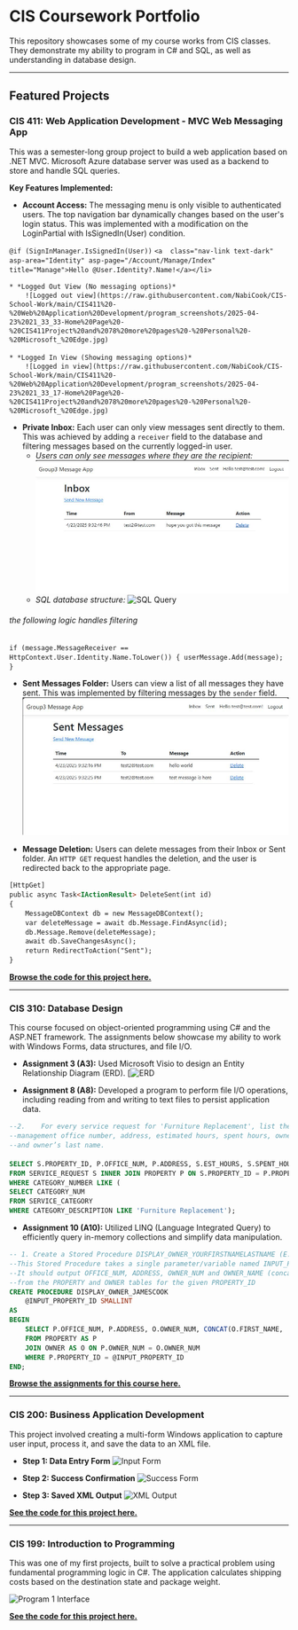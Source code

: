 # CIS Coursework Portfolio
This repository showcases some of my course works from CIS classes. They demonstrate my ability to program in C# and SQL, as well as understanding in database design.

---

## Featured Projects

### CIS 411: Web Application Development - MVC Web Messaging App

This was a semester-long group project to build a web application based on .NET MVC. Microsoft Azure database server was used as a backend to store and handle SQL queries.

**Key Features Implemented:**

* **Account Access:** The messaging menu is only visible to authenticated users. The top navigation bar dynamically changes based on the user's login status. This was implemented with a modification on the LoginPartial with IsSignedIn(User) condition.

`@if (SignInManager.IsSignedIn(User))`
`<a  class="nav-link text-dark" asp-area="Identity" asp-page="/Account/Manage/Index" title="Manage">Hello @User.Identity?.Name!</a></li>`

    * *Logged Out View (No messaging options)*
        ![Logged out view](https://raw.githubusercontent.com/NabiCook/CIS-School-Work/main/CIS411%20-%20Web%20Application%20Development/program_screenshots/2025-04-23%2021_33_33-Home%20Page%20-%20CIS411Project%20and%2078%20more%20pages%20-%20Personal%20-%20Microsoft_%20Edge.jpg)

    * *Logged In View (Showing messaging options)*
        ![Logged in view](https://raw.githubusercontent.com/NabiCook/CIS-School-Work/main/CIS411%20-%20Web%20Application%20Development/program_screenshots/2025-04-23%2021_33_17-Home%20Page%20-%20CIS411Project%20and%2078%20more%20pages%20-%20Personal%20-%20Microsoft_%20Edge.jpg)


* **Private Inbox:** Each user can only view messages sent directly to them. This was achieved by adding a `receiver` field to the database and filtering messages based on the currently logged-in user.
    * *Users can only see messages where they are the recipient:*
        ![Inbox view](https://raw.githubusercontent.com/NabiCook/CIS-School-Work/main/CIS411%20-%20Web%20Application%20Development/program_screenshots/2025-04-23%2021_33_44-Messages%20-%20CIS411Project%20and%2078%20more%20pages%20-%20Personal%20-%20Microsoft_%20Edge.jpg)
    * *SQL database structure:*
        ![SQL Query](https://raw.githubusercontent.com/NabiCook/CIS-School-Work/blob/79e970ded706cc7eabc03da0ba42b623a0e64b53/CIS411%20-%20Web%20Application%20Development/program_screenshots/2025-04-26%2022_48_32-SQLQuery1.sql%20-%20cis411database.database.windows.net.CIS411%20(cis411bd%20(87))_%20-%20Mi.jpg)
###### the following logic handles filtering
`if (message.MessageReceiver == HttpContext.User.Identity.Name.ToLower())
{
    userMessage.Add(message);
}`

* **Sent Messages Folder:** Users can view a list of all messages they have sent. This was implemented by filtering messages by the `sender` field.
    ![Sent messages view](https://raw.githubusercontent.com/NabiCook/CIS-School-Work/main/CIS411%20-%20Web%20Application%20Development/program_screenshots/2025-04-23%2021_33_49-Messages%20-%20CIS411Project%20and%2078%20more%20pages%20-%20Personal%20-%20Microsoft_%20Edge.jpg)

* **Message Deletion:** Users can delete messages from their Inbox or Sent folder. An `HTTP GET` request handles the deletion, and the user is redirected back to the appropriate page.

```html
[HttpGet]
public async Task<IActionResult> DeleteSent(int id)
{
    MessageDBContext db = new MessageDBContext();
    var deleteMessage = await db.Message.FindAsync(id);
    db.Message.Remove(deleteMessage);
    await db.SaveChangesAsync();
    return RedirectToAction("Sent");
}

```

[**Browse the code for this project here.**](https://github.com/NabiCook/CIS-School-Work/tree/main/CIS411%20-%20Web%20Application%20Development)

---


### CIS 310: Database Design

This course focused on object-oriented programming using C# and the ASP.NET framework. The assignments below showcase my ability to work with Windows Forms, data structures, and file I/O.

* **Assignment 3 (A3):** Used Microsoft Visio to design an Entity Relationship Diagram (ERD).
[![ERD](https://raw.githubusercontent.com/NabiCook/CIS-School-Work/blob/main/CIS310%20-%20Database%20Design/A3%20Drawing.png)

* **Assignment 8 (A8):** Developed a program to perform file I/O operations, including reading from and writing to text files to persist application data.
```sql
--2.	For every service request for 'Furniture Replacement', list the property ID, 
--management office number, address, estimated hours, spent hours, owner number, 
--and owner’s last name.

SELECT S.PROPERTY_ID, P.OFFICE_NUM, P.ADDRESS, S.EST_HOURS, S.SPENT_HOURS, P.OWNER_NUM, (SELECT LAST_NAME FROM OWNER WHERE P.OWNER_NUM = OWNER.OWNER_NUM) AS LNAME
FROM SERVICE_REQUEST S INNER JOIN PROPERTY P ON S.PROPERTY_ID = P.PROPERTY_ID
WHERE CATEGORY_NUMBER LIKE (
SELECT CATEGORY_NUM 
FROM SERVICE_CATEGORY
WHERE CATEGORY_DESCRIPTION LIKE 'Furniture Replacement');
```
* **Assignment 10 (A10):** Utilized LINQ (Language Integrated Query) to efficiently query in-memory collections and simplify data manipulation.
```sql
-- 1. Create a Stored Procedure DISPLAY_OWNER_YOURFIRSTNAMELASTNAME (E.G. DISPLAY_OWNER_JIAOWANG), and its corresponding execution/test code.
--This Stored Procedure takes a single parameter/variable named INPUT_PROPERTY_ID to store user input value of a PROPERTY_ID. 
--It should output OFFICE_NUM, ADDRESS, OWNER_NUM and OWNER_NAME (concatenated FirstName LastName in proper format) 
--from the PROPERTY and OWNER tables for the given PROPERTY_ID
CREATE PROCEDURE DISPLAY_OWNER_JAMESCOOK 
    @INPUT_PROPERTY_ID SMALLINT
AS 
BEGIN
    SELECT P.OFFICE_NUM, P.ADDRESS, O.OWNER_NUM, CONCAT(O.FIRST_NAME, ' ', O.LAST_NAME) AS OWNER_NAME
    FROM PROPERTY AS P 
    JOIN OWNER AS O ON P.OWNER_NUM = O.OWNER_NUM
    WHERE P.PROPERTY_ID = @INPUT_PROPERTY_ID
END;

```
[**Browse the assignments for this course here.**](https://github.com/NabiCook/CIS-School-Work/tree/main/CIS310)

---

### CIS 200: Business Application Development

This project involved creating a multi-form Windows application to capture user input, process it, and save the data to an XML file.

* **Step 1: Data Entry Form**
    ![Input Form](https://raw.githubusercontent.com/NabiCook/CIS-School-Work/main/img/program3-1.png)

* **Step 2: Success Confirmation**
    ![Success Form](https://raw.githubusercontent.com/NabiCook/CIS-School-Work/main/img/program3-2.png)

* **Step 3: Saved XML Output**
    ![XML Output](https://raw.githubusercontent.com/NabiCook/CIS-School-Work/main/img/program3-3.png)

[**See the code for this project here.**](https://github.com/NabiCook/CIS-School-Work/tree/main/CIS200/Program3)

---

### CIS 199: Introduction to Programming

This was one of my first projects, built to solve a practical problem using fundamental programming logic in C#. The application calculates shipping costs based on the destination state and package weight.

![Program 1 Interface](https://raw.githubusercontent.com/NabiCook/CIS-School-Work/main/img/program1.png)

[**See the code for this project here.**](https://github.com/NabiCook/CIS-School-Work/tree/main/CIS199/Program%201)